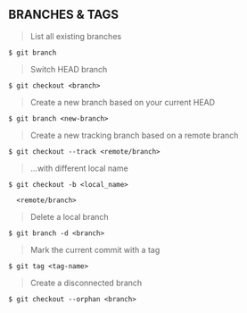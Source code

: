 BRANCHES & TAGS
---------------

> List all existing branches

    $ git branch

> Switch HEAD branch

    $ git checkout <branch>

> Create a new branch based on your current HEAD

    $ git branch <new-branch>

> Create a new tracking branch based on a remote branch

    $ git checkout --track <remote/branch>

> ...with different local name

    $ git checkout -b <local_name>

      <remote/branch>

> Delete a local branch

    $ git branch -d <branch>

> Mark the current commit with a tag

    $ git tag <tag-name>

> Create a disconnected branch

    $ git checkout --orphan <branch>
